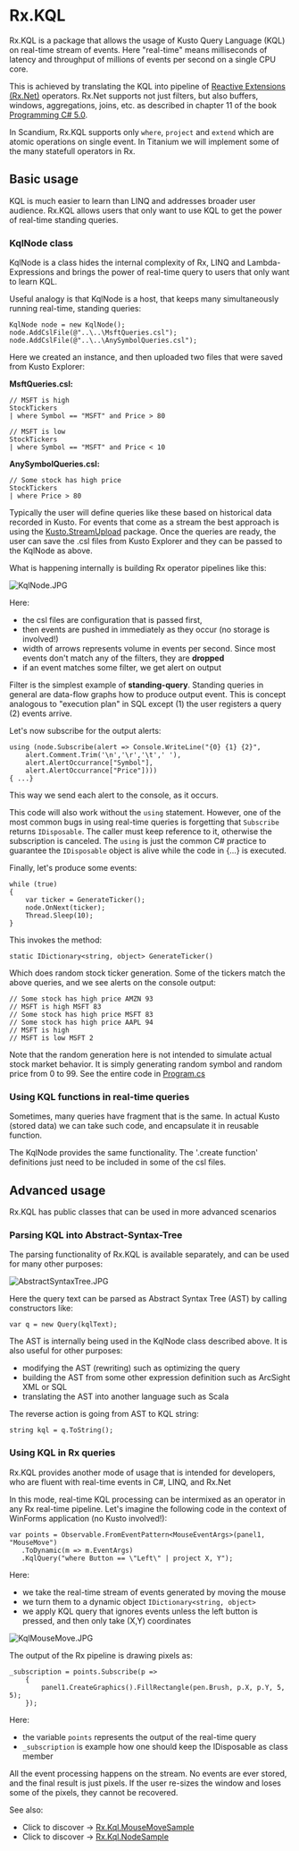# Rx.KQL
Rx.KQL is a package that allows the usage of Kusto Query Language (KQL) on real-time stream of events. Here "real-time" means milliseconds of latency and throughput of millions of events per second on a single CPU core. 

This is achieved by translating the KQL into pipeline of [Reactive Extensions (Rx.Net)](https://github.com/Reactive-Extensions/Rx.NET) operators. Rx.Net supports not just filters, but also buffers, windows, aggregations, joins, etc. as described in chapter 11 of the book [Programming C# 5.0](http://shop.oreilly.com/product/0636920024064.do). 

In Scandium, Rx.KQL supports only `where`, `project` and `extend` which are atomic operations on single event. In Titanium we will implement some of the many statefull operators in Rx.

## Basic usage 
KQL is much easier to learn than LINQ and addresses broader user audience. Rx.KQL allows users that only want to use KQL to get the power of real-time standing queries.

### KqlNode class

KqlNode is a class hides the internal complexity of Rx, LINQ and Lambda-Expressions and brings the power of real-time query to users that only want to learn KQL.

Useful analogy is that KqlNode is a host, that keeps many simultaneously running real-time, standing queries:

    KqlNode node = new KqlNode();
    node.AddCslFile(@"..\..\MsftQueries.csl");
    node.AddCslFile(@"..\..\AnySymbolQueries.csl"); 

Here we created an instance, and then uploaded two files that were saved from Kusto Explorer:

**MsftQueries.csl:**

	// MSFT is high
	StockTickers 
	| where Symbol == "MSFT" and Price > 80
	
	// MSFT is low
	StockTickers 
	| where Symbol == "MSFT" and Price < 10


**AnySymbolQueries.csl:**

	// Some stock has high price
	StockTickers 
	| where Price > 80

Typically the user will define queries like these based on historical data recorded in Kusto. For events that come as a stream the best approach is using the [Kusto.StreamUpload](../KustoUploderSample/Readme.md) package. Once the queries are ready, the user can save the .csl files from Kusto Explorer and they can be passed to the KqlNode as above.

What is happening internally is building Rx operator pipelines like this:

![KqlNode.JPG](KqlNode.JPG)

Here:

- the csl files are configuration that is passed first,
- then events are pushed in immediately as they occur (no storage is involved!)
- width of arrows represents volume in events per second. Since most events don't match any of the filters, they are **dropped**
- if an event matches some filter, we get alert on output

Filter is the simplest example of **standing-query**. Standing queries in general are data-flow graphs how to produce output event. This is concept analogous to "execution plan" in SQL except (1) the user registers a query (2) events arrive.

Let's now subscribe for the output alerts:

    using (node.Subscribe(alert => Console.WriteLine("{0} {1} {2}", 
        alert.Comment.Trim('\n','\r','\t',' '),
        alert.AlertOccurrance["Symbol"],
        alert.AlertOccurrance["Price"])))
	{ ...}

This way we send each alert to the console, as it occurs. 

This code will also work without the `using` statement. However, one of the most common bugs in using real-time queries is forgetting that `Subscribe` returns `IDisposable`. The caller must keep reference to it, otherwise the subscription is canceled. The `using` is just the common C# practice to guarantee the `IDisposable` object is alive while the code in {...} is executed.

Finally, let's produce some events:

    while (true)
    {
        var ticker = GenerateTicker();
        node.OnNext(ticker);
        Thread.Sleep(10);
    }

This invokes the method:

	static IDictionary<string, object> GenerateTicker()

Which does random stock ticker generation. Some of the tickers match the above queries, and we see alerts on the console output:

	// Some stock has high price AMZN 93
	// MSFT is high MSFT 83
	// Some stock has high price MSFT 83
	// Some stock has high price AAPL 94
	// MSFT is high
	// MSFT is low MSFT 2

Note that the random generation here is not intended to simulate actual stock market behavior. It is simply generating random symbol and random price from 0 to 99. See the entire code in [Program.cs](../Rx.Kql/Program.cs)

### Using KQL functions in real-time queries
Sometimes, many queries have fragment that is the same. In actual Kusto (stored data) we can take such code, and encapsulate it in reusable function.

The KqlNode provides the same functionality. The '.create function' definitions  just need to be included in some of the csl files.

## Advanced usage
Rx.KQL has public classes that can be used in more advanced scenarios

### Parsing KQL into Abstract-Syntax-Tree
The parsing functionality of Rx.KQL is available separately, and can be used for many other purposes:

![AbstractSyntaxTree.JPG](AbstractSyntaxTree.JPG)

Here the query text can be parsed as Abstract Syntax Tree (AST) by calling constructors like:

	var q = new Query(kqlText);

The AST is internally being used in the KqlNode class described above. It is also useful for other purposes:

- modifying the AST (rewriting) such as optimizing the query
- building the AST from some other expression definition such as ArcSight XML or SQL
- translating the AST into another language such as Scala

The reverse action is going from AST to KQL string:

	string kql = q.ToString();

### Using KQL in Rx queries
Rx.KQL provides another mode of usage that is intended for developers, who are fluent with real-time events in C#, LINQ, and Rx.Net

In this mode, real-time KQL processing can be intermixed as an operator in any Rx real-time pipeline. Let's imagine the following code in the context of WinForms application (no Kusto involved!):

	var points = Observable.FromEventPattern<MouseEventArgs>(panel1, "MouseMove")
       .ToDynamic(m => m.EventArgs)
       .KqlQuery("where Button == \"Left\" | project X, Y");

Here:

- we take the real-time stream of events generated by moving the mouse
- we turn them to a dynamic object `IDictionary<string, object>`
- we apply KQL query that ignores events unless the left button is pressed, and then only take (X,Y) coordinates

![KqlMouseMove.JPG](KqlMouseMove.JPG)

The output of the Rx pipeline is drawing pixels as:

	_subscription = points.Subscribe(p =>
	    {
	        panel1.CreateGraphics().FillRectangle(pen.Brush, p.X, p.Y, 5, 5);
	    });

Here: 

- the variable `points` represents the output of the real-time query
- `_subscription` is example how one should keep the IDisposable as class member


All the event processing happens on the stream. No events are ever stored, and the final result is just pixels. If the user re-sizes the window and loses some of the pixels, they cannot be recovered. 

See also:

- Click to discover -> [Rx.Kql.MouseMoveSample](Rx.Kql.MouseMove/Rx.Kql.MouseMove.Readme.md)
- Click to discover -> [Rx.Kql.NodeSample](Rx.Kql.NodeSample/Rx.Kql.NodeSample.Readme.md)
